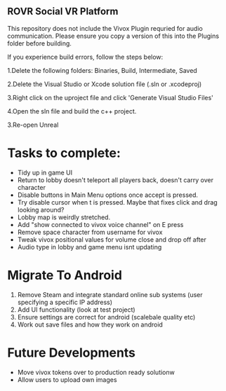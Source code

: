 ## ROVR Social VR Platform

This repository does not include the Vivox Plugin requried for audio communication. Please ensure you copy a version of this into the Plugins folder before building. 

If you experience build errors, follow the steps below:

1.Delete the following folders: Binaries, Build, Intermediate, Saved

2.Delete the Visual Studio or Xcode solution file (.sln or .xcodeproj)

3.Right click on the uproject file and click 'Generate Visual Studio Files'

4.Open the sln file and build the c++ project.

3.Re-open Unreal

# Tasks to complete:
- Tidy up in game UI
- Return to lobby doesn't teleport all players back, doesn't carry over character
- Disable buttons in Main Menu options once accept is pressed.
- Try disable cursor when t is pressed. Maybe that fixes click and drag looking around?
- Lobby map is weirdly stretched. 
- Add "show connected to vivox voice channel" on E press
- Remove space character from username for vivox 
- Tweak vivox positional values for volume close and drop off after
- Audio type in lobby and game menu isnt updating

# Migrate To Android
1. Remove Steam and integrate standard online sub systems (user specifying a specific IP address)   
2. Add UI functionality (look at test project)
3. Ensure settings are correct for android (scalebale quality etc)
4. Work out save files and how they work on android  


# Future Developments
- Move vivox tokens over to production ready solutionw
- Allow users to upload own images
